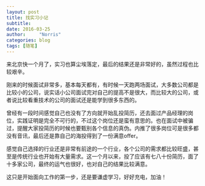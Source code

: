 ```yaml
---
layout: post
title: 找实习小记
subtitle: 
date: 2016-03-25
author:     "Norris"
categories: blog
tags: [随笔]
---
```


来北京快一个月了，实习也算尘埃落定，最后的结果还是非常好的，虽然过程也比较艰辛。

刚来的时候面试非常多，基本每天都有，有时候一天跑两场面试，大多数公司都是比较小的公司，说实话小公司面试完对自己的提高不是很大，而比较大的公司，或者说比较看重技术的公司的面试还是能学到很多东西的。

曾经有一段时间感觉自己也没有了方向就开始乱投简历，还去面过产品经理的岗位，实践证明是完全不可行的，不过这个岗位还是蛮有意思的。也在面试中被骗过，提醒大家投简历的时候也要甄别各个信息的真伪。内推了很多岗位可是很多都没有音讯，最后还是靠自己的海投得到了一份满意offer。

感觉自己选择的行业还是非常有前途的一个行业，各个公司的需求都比较旺盛，甚至是传统行业也开始有大量需求。这一个月以来，投了应该有七八十份简历，面了十多家公司，最终的运气也很好，也对自己的结果比较满意。

这只是开始面向工作的第一步，还是要谦虚学习，好好充电，加油！
